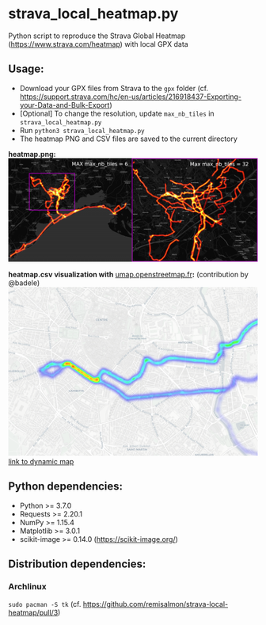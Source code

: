 # strava_local_heatmap.py

Python script to reproduce the Strava Global Heatmap (https://www.strava.com/heatmap) with local GPX data

## Usage:

* Download your GPX files from Strava to the `gpx` folder (cf. https://support.strava.com/hc/en-us/articles/216918437-Exporting-your-Data-and-Bulk-Export)
* [Optional] To change the resolution, update `max_nb_tiles` in `strava_local_heatmap.py`
* Run `python3 strava_local_heatmap.py`
* The heatmap PNG and CSV files are saved to the current directory

**heatmap.png:**
![heatmap_zoom.png](heatmap_zoom.png)

**heatmap.csv visualization with** [umap.openstreetmap.fr](https://umap.openstreetmap.fr)**:** (contribution by @badele)
![heatmap_umap.png](heatmap_umap.png)
[link to dynamic map](https://umap.openstreetmap.fr/en/map/demo-heatmap_261644)

## Python dependencies:

* Python >= 3.7.0
* Requests >= 2.20.1
* NumPy >= 1.15.4
* Matplotlib >= 3.0.1
* scikit-image >= 0.14.0 (https://scikit-image.org/)

## Distribution dependencies:

### Archlinux

`sudo pacman -S tk` (cf. https://github.com/remisalmon/strava-local-heatmap/pull/3)
